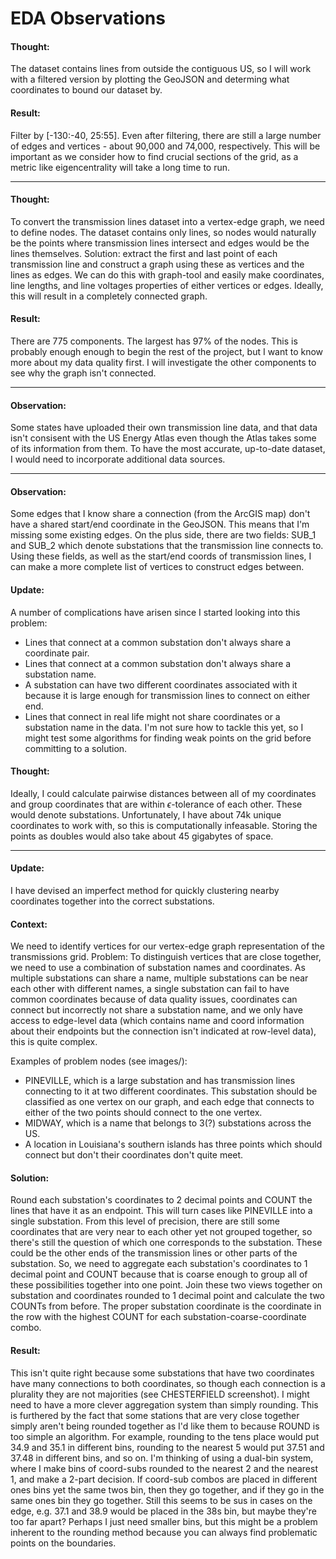 # EDA Observations

#### Thought: 
The dataset contains lines from outside the contiguous US, so I will work with a filtered version by plotting the GeoJSON and determing what coordinates to bound our dataset by.

#### Result: 
Filter by [-130:-40, 25:55]. Even after filtering, there are still a large number of edges and vertices - about 90,000 and 74,000, respectively. This will be important as we consider how to find crucial sections of the grid, as a metric like eigencentrality will take a long time to run.

---
#### Thought: 
To convert the transmission lines dataset into a vertex-edge graph, we need to define nodes. The dataset contains only lines, so nodes would naturally be the points where transmission lines intersect and edges would be the lines themselves. Solution: extract the first and last point of each transmission line and construct a graph using these as vertices and the lines as edges. We can do this with graph-tool and easily make coordinates, line lengths, and line voltages properties of either vertices or edges. Ideally, this will result in a completely connected graph.

#### Result: 
There are 775 components. The largest has 97% of the nodes. This is probably enough enough to begin the rest of the project, but I want to know more about my data quality first. I will investigate the other components to see why the graph isn't connected.

---
#### Observation: 
Some states have uploaded their own transmission line data, and that data isn't consisent with the US Energy Atlas even though the Atlas takes some of its information from them. To have the most accurate, up-to-date dataset, I would need to incorporate additional data sources.

---
#### Observation: 
Some edges that I know share a connection (from the ArcGIS map) don't have a shared start/end coordinate in the GeoJSON. This means that I'm missing some existing edges. On the plus side, there are two fields: SUB_1 and SUB_2 which denote substations that the transmission line connects to. Using these fields, as well as the start/end coords of transmission lines, I can make a more complete list of vertices to construct edges between.

#### Update: 
A number of complications have arisen since I started looking into this problem:
- Lines that connect at a common substation don't always share a coordinate pair.
- Lines that connect at a common substation don't always share a substation name.
- A substation can have two different coordinates associated with it because it is large enough for transmission lines to connect on either end.
- Lines that connect in real life might not share coordinates or a substation name in the data.
I'm not sure how to tackle this yet, so I might test some algorithms for finding weak points on the grid before committing to a solution.

#### Thought: 
Ideally, I could calculate pairwise distances between all of my coordinates and group coordinates that are within $\epsilon$-tolerance of each other. These would denote substations. Unfortunately, I have about 74k unique coordinates to work with, so this is computationally infeasable. Storing the points as doubles would also take about 45 gigabytes of space.

---
#### Update: 
I have devised an imperfect method for quickly clustering nearby coordinates together into the correct substations. 

#### Context: 
We need to identify vertices for our vertex-edge graph representation of the transmissions grid.
Problem: To distinguish vertices that are close together, we need to use a combination of substation names and coordinates. As multiple substations can share a name, multiple substations can be near each other with different names, a single substation can fail to have common coordinates because of data quality issues, coordinates can connect but incorrectly not share a substation name, and we only have access to edge-level data (which contains name and coord information about their endpoints but the connection isn't indicated at row-level data), this is quite complex.

Examples of problem nodes (see images/):
- PINEVILLE, which is a large substation and has transmission lines connecting to it at two different coordinates. This substation should be classified as one vertex on our graph, and each edge that connects to either of the two points should connect to the one vertex.
- MIDWAY, which is a name that belongs to 3(?) substations across the US. 
- A location in Louisiana's southern islands has three points which should connect but don't their coordinates don't quite meet. 

#### Solution: 
Round each substation's coordinates to 2 decimal points and COUNT the lines that have it as an endpoint. This will turn cases like PINEVILLE into a single substation. From this level of precision, there are still some coordinates that are very near to each other yet not grouped together, so there's still the question of which one corresponds to the substation. These could be the other ends of the transmission lines or other parts of the substation. So, we need to aggregate each substation's coordinates to 1 decimal point and COUNT because that is coarse enough to group all of these possibilities together into one point. Join these two views together on substation and coordinates rounded to 1 decimal point and calculate the two COUNTs from before. The proper substation coordinate is the coordinate in the row with the highest COUNT for each substation-coarse-coordinate combo. 

#### Result: 
This isn't quite right because some substations that have two coordinates have many connections to both coordinates, so though each connection is a plurality they are not majorities (see CHESTERFIELD screenshot). I might need to have a more clever aggregation system than simply rounding. This is furthered by the fact that some stations that are very close together simply aren't being rounded together as I'd like them to because ROUND is too simple an algorithm. For example, rounding to the tens place would put 34.9 and 35.1 in different bins, rounding to the nearest 5 would put 37.51 and 37.48 in different bins, and so on. I'm thinking of using a dual-bin system, where I make bins of coord-subs rounded to the nearest 2 and the nearest 1, and make a 2-part decision. If coord-sub combos are placed in different ones bins yet the same twos bin, then they go together, and if they go in the same ones bin they go together. Still this seems to be sus in cases on the edge, e.g. 37.1 and 38.9 would be placed in the 38s bin, but maybe they're too far apart? Perhaps I just need smaller bins, but this might be a problem inherent to the rounding method because you can always find problematic points on the boundaries.
